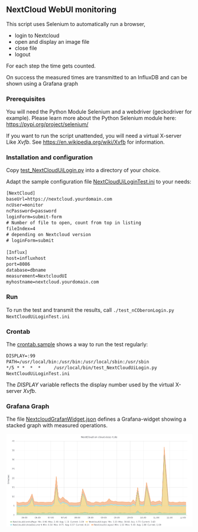 ## NextCloud WebUI monitoring

This script uses Selenium to automatically run a browser, 
- login to Nextcloud
- open and display an image file
- close file
- logout

For each step the time gets counted.

On success the measured times are transmitted to an InfluxDB and can be shown using a Grafana graph

### Prerequisites

You will need the Python Module Selenium and a webdriver (geckodriver for example). Please learn more about the Python Selenium module here: https://pypi.org/project/selenium/

If you want to run the script unattended, you will need a virtual X-server Like *Xvfb*. See https://en.wikipedia.org/wiki/Xvfb for information.

### Installation and configuration

Copy [test_NextCloudUiLogin.py](test_NextCloudUiLogin.py) into a directory of your choice.

Adapt the sample configuration file [NextCloudUiLoginTest.ini](NextCloudUiLoginTest.ini) to your needs:

```
[NextCloud]
baseUrl=https://nextcloud.yourdomain.com
ncUser=monitor
ncPassword=password
loginForm=submit-form
# Number of file to open, count from top in listing
fileIndex=4
# depending on Nextcloud version
# loginForm=submit

[Influx]
host=influxhost
port=8086
database=dbname
measurement=NextcloudUI
myhostname=nextcloud.yourdomain.com
```

### Run

To run the test and transmit the results, call `./test_nCOberonLogin.py NextCloudUiLoginTest.ini`

### Crontab

The [crontab.sample](crontab.sample) shows a way to run the test regularly:
```
DISPLAY=:99
PATH=/usr/local/bin:/usr/bin:/usr/local/sbin:/usr/sbin
*/5 * *  *  *     /usr/local/bin/test_NextCloudUiLogin.py NextCloudUiLoginTest.ini
```

The *DISPLAY* variable reflects the display number used by the virtual X-server *Xvfb*.

### Grafana Graph

The file [NextcloudGrafanWidget.json](NextcloudGrafanWidget.json) defines a Grafana-widget showing a stacked graph with measured operations.

![Grafana Image](nextcloud-ui.png)
